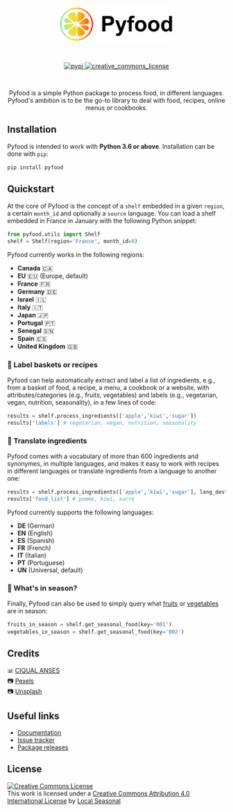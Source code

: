 
</br>

<p align="center">
  <img height="80px" src="docs/img/pyfood-logo.svg" alt="pyfood_logo">
</p>

</br>

<p align="center">
  <!-- Tests
  <a href="https://github.com/username/repo/actions/workflows/unit-tests.yml">
    <img src="https://github.com/username/repo/actions/workflows/unit-tests.yml/badge.svg" alt="tests">
  </a>
   -->
  <!-- Code coverage 
  <a href="https://codecov.io/gh/username/repo">
    <img src="https://codecov.io/gh/username/repo/branch/main/graph/badge.svg?token=token"/>
  </a>
  -->
  <!-- Documentation
  <a href="https://readthedocs.org/">
    <img src="https://img.shields.io/website?label=docs&style=flat-square&url=website_url" alt="documentation">
  </a>
  -->
  </a>
  <!-- PyPI -->
  <a href="https://pypi.org/project/pyfood">
    <img src="https://img.shields.io/pypi/v/pyfood.svg?label=release&color=blue&style=flat-square" alt="pypi">
  </a>
  <!-- License -->
  <a href="http://creativecommons.org/licenses/by/4.0/">
    <img src="https://img.shields.io/badge/License-CC--BY--4.0-blue.svg?style=flat-square" alt="creative_commons_license">
  </a>
</p>

</br>

<p align="center">
  Pyfood is a simple Python package to process food, in different languages. Pyfood's ambition is to be the go-to library to deal with food, recipes, online menus or cookbooks.
</p>

## Installation 

Pyfood is intended to work with **Python 3.6 or above**. Installation can be done with `pip`:

```sh
pip install pyfood
```

## Quickstart

At the core of Pyfood is the concept of a ``shelf`` embedded in a given ``region``, a certain ``month_id`` and optionally a ``source`` language.
You can load a shelf embedded in France in January with the following Python snippet:

```python
from pyfood.utils import Shelf
shelf = Shelf(region='France', month_id=0)
```

Pyfood currently works in the following regions: 
- **Canada** 🇨🇦
- **EU** 🇪🇺 (Europe, default)
- **France** 🇫🇷
- **Germany** 🇩🇪
- **Israel** 🇮🇱 
- **Italy** 🇮🇹
- **Japan** 🇯🇵
- **Portugal** 🇵🇹
- **Senegal** 🇸🇳
- **Spain** 🇪🇸
- **United Kingdom** 🇬🇧

### 🍐 Label baskets or recipes

Pyfood can help automatically extract and label a list of ingredients, e.g., from a basket of food, a recipe, a menu, a cookbook or a website, with attributes/categories (e.g., fruits, vegetables) and labels (e.g., vegetarian, vegan, nutrition, seasonality), in a few lines of code:

```python
results = shelf.process_ingredients(['apple','kiwi','sugar'])
results['labels'] # vegetarian, vegan, nutrition, seasonality
```

### 🍋 Translate ingredients
Pyfood comes with a vocabulary of more than 600 ingredients and synonymes, in multiple languages, and makes it easy to work with recipes in different languages or translate ingredients from a language to another one:

```python
results = shelf.process_ingredients(['apple','kiwi','sugar'], lang_dest='FR')
results['food_list'] # pomme, kiwi, sucre
```

Pyfood currently supports the following languages:
- **DE** (German)
- **EN** (English)
- **ES** (Spanish)
- **FR** (French)
- **IT** (Italian)
- **PT** (Portuguese)
- **UN** (Universal, default)

### 🍓 What's in season?

Finally, Pyfood can also be used to simply query what [fruits](https://www.local-seasonal.org/en/on-the-menu?name=Fruits) or [vegetables](https://www.local-seasonal.org/en/on-the-menu?name=Vegetables) are in season:

```python
fruits_in_season = shelf.get_seasonal_food(key='001')
vegetables_in_season = shelf.get_seasonal_food(key='002')
```

## Credits

📊 [CIQUAL ANSES](https://ciqual.anses.fr/) <br>
📷 [Pexels](https://www.pexels.com/) <br>
📷 [Unsplash](https://unsplash.com/)

## Useful links

- [Documentation](https://pyfood.readthedocs.io/en/latest/)
- [Issue tracker](https://github.com/local-seasonal/pyfood/issues)
- [Package releases](https://pypi.org/project/pyfood/#history)

## License

<a rel="license" href="http://creativecommons.org/licenses/by/4.0/"><img alt="Creative Commons License" style="border-width:0" src="https://i.creativecommons.org/l/by/4.0/88x31.png" /></a><br />This work is licensed under a <a rel="license" href="http://creativecommons.org/licenses/by/4.0/">Creative Commons Attribution 4.0 International License</a> by [Local Seasonal](https://www.local-seasonal.org/)
